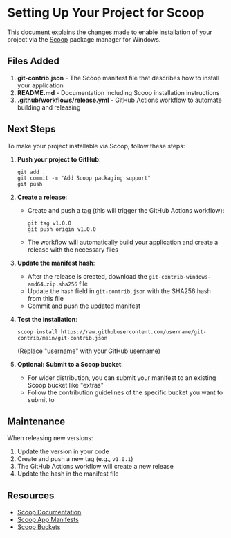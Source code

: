 # Setting Up Your Project for Scoop

This document explains the changes made to enable installation of your project via the [Scoop](https://scoop.sh/) package manager for Windows.

## Files Added

1. **git-contrib.json** - The Scoop manifest file that describes how to install your application
2. **README.md** - Documentation including Scoop installation instructions
3. **.github/workflows/release.yml** - GitHub Actions workflow to automate building and releasing

## Next Steps

To make your project installable via Scoop, follow these steps:

1. **Push your project to GitHub**:
   ```
   git add .
   git commit -m "Add Scoop packaging support"
   git push
   ```

2. **Create a release**:
   - Create and push a tag (this will trigger the GitHub Actions workflow):
     ```
     git tag v1.0.0
     git push origin v1.0.0
     ```
   - The workflow will automatically build your application and create a release with the necessary files

3. **Update the manifest hash**:
   - After the release is created, download the `git-contrib-windows-amd64.zip.sha256` file
   - Update the `hash` field in `git-contrib.json` with the SHA256 hash from this file
   - Commit and push the updated manifest

4. **Test the installation**:
   ```
   scoop install https://raw.githubusercontent.com/username/git-contrib/main/git-contrib.json
   ```
   (Replace "username" with your GitHub username)

5. **Optional: Submit to a Scoop bucket**:
   - For wider distribution, you can submit your manifest to an existing Scoop bucket like "extras"
   - Follow the contribution guidelines of the specific bucket you want to submit to

## Maintenance

When releasing new versions:

1. Update the version in your code
2. Create and push a new tag (e.g., `v1.0.1`)
3. The GitHub Actions workflow will create a new release
4. Update the hash in the manifest file

## Resources

- [Scoop Documentation](https://github.com/ScoopInstaller/Scoop/wiki)
- [Scoop App Manifests](https://github.com/ScoopInstaller/Scoop/wiki/App-Manifests)
- [Scoop Buckets](https://github.com/ScoopInstaller/Scoop/wiki/Buckets)